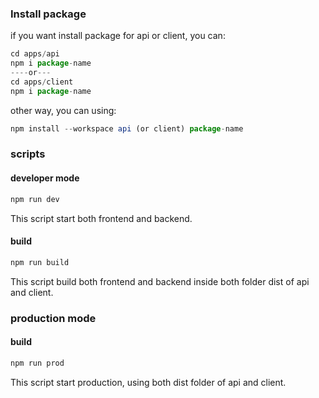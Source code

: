 ### Install package

if you want install package for api or client, you can:

```js
cd apps/api
npm i package-name
----or---
cd apps/client
npm i package-name
```

other way, you can using:

```js
npm install --workspace api (or client) package-name
```

### scripts

#### developer mode

```js
npm run dev
```

This script start both frontend and backend.

#### build

```js
npm run build
```

This script build both frontend and backend inside both folder dist of api and client.

### production mode

#### build

```js
npm run prod
```

This script start production, using both dist folder of api and client.
